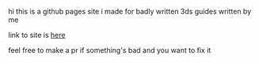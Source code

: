 hi this is a github pages site i made for badly written 3ds guides written by me

link to site is [here](https://redkerry135.github.io/home/)  

feel free to make a pr if something's bad and you want to fix it
